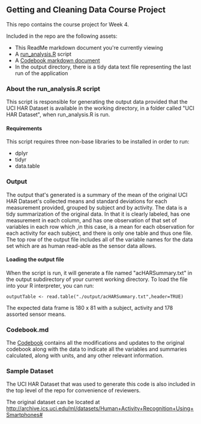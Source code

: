 ## Getting and Cleaning Data Course Project
This repo contains the course project for Week 4.

Included in the repo are the following assets:
* This ReadMe markdown document you're currently viewing
* A [run_analysis.R](run_analysis.R) script
* A [Codebook markdown document](CodeBook.md)
* In the output directory, there is a tidy data text file representing the last run of the application

### About the run_analysis.R script
This script is responsible for generating the output data provided that the UCI HAR Dataset is available in 
the working directory, in a folder called "UCI HAR Dataset", when run_analysis.R is run.

#### Requirements
This script requires three non-base libraries to be installed in order to run:
* dplyr
* tidyr
* data.table

### Output

The output that's generated is a summary of the mean of the original UCI HAR Dataset's collected means 
and standard deviations for each measurement provided, grouped by subject and by activity. The data is a tidy
summarization of the original data. In that it is clearly labeled, has one measurement in each column,
and has one observation of that set of variables in each row which ,in this 
case, is a mean for each observation for each activity for each subject, and there is only one table and thus
one file. The top row of the output file includes all of the variable names for the data set which are as 
human read-able as the sensor data allows.

#### Loading the output file
When the script is run, it will generate a file named "acHARSummary.txt" in the output subdirectory of
your current working directory. To load the file into your R interpreter, you can run:

`outputTable <- read.table("./output/acHARSummary.txt",header=TRUE)`

The expected data frame is 180 x 81 with a subject, activity and 178 assorted sensor means.

### Codebook.md
The [Codebook](CodeBook.md) contains all the modifications and updates to the original codebook along with the data to 
indicate all the variables and summaries calculated, along with units, and any other relevant information.

### Sample Dataset
The UCI HAR Dataset that was used to generate this code is also included in the top level of the repo for convenience 
of reviewers. 

The original dataset can be located at http://archive.ics.uci.edu/ml/datasets/Human+Activity+Recognition+Using+Smartphones#
